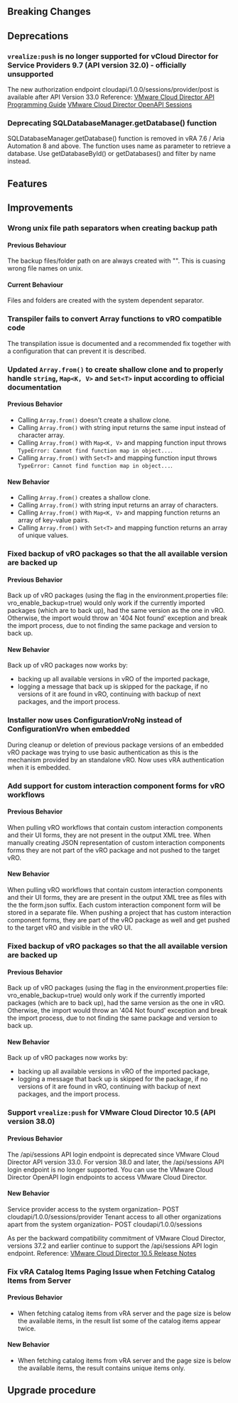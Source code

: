 [//]: # (VERSION_PLACEHOLDER DO NOT DELETE)
[//]: # (Used when working on a new release. Placed together with the Version.md)
[//]: # (Nothing here is optional. If a step must not be performed, it must be said so)
[//]: # (Do not fill the version, it will be done automatically)
[//]: # (Quick Intro to what is the focus of this release)

## Breaking Changes
[//]: # (### *Breaking Change*)
[//]: # (Describe the breaking change AND explain how to resolve it)
[//]: # (You can utilize internal links /e.g. link to the upgrade procedure, link to the improvement|deprecation that introduced this/)

## Deprecations
### `vrealize:push` is no longer supported for vCloud Director for Service Providers 9.7 (API version 32.0) - officially unsupported
The new authorization endpoint cloudapi/1.0.0/sessions/provider/post is available after API Version 33.0
Reference:
[VMware Cloud Director API Programming Guide](https://developer.vmware.com/docs/14143/vmware-cloud-director-api-programming-guide)
[VMware Cloud Director OpenAPI  Sessions](https://developer.vmware.com/apis/vmware-cloud-director/latest/cloudapi/1.0.0/sessions/provider/post/)

### Deprecating SQLDatabaseManager.getDatabase() function

SQLDatabaseManager.getDatabase() function is removed in vRA 7.6 / Aria Automation 8 and above. The function uses name as parameter to retrieve a database. Use getDatabaseById() or getDatabases() and filter by name instead.

[//]: # (Features -> New Functionality)
## Features
[//]: # (### *Feature Name*)
[//]: # (Describe the feature)
[//]: # (Optional But higlhy recommended Specify *NONE* if missing)
[//]: # (#### Relevant Documentation:)

[//]: # (Improvements -> Bugfixes/hotfixes or general improvements)
## Improvements

### Wrong unix file path separators when creating backup path

#### Previous Behaviour
The backup files/folder path on are always created with "\". This is cuasing wrong file names on unix.

#### Current Behaviour
Files and folders are created with the system dependent separator.

### Transpiler fails to convert Array functions to vRO compatible code

The transpilation issue is documented and a recommended fix together with a configuration that can prevent it is described.

### Updated `Array.from()` to create shallow clone and to properly handle `string`, `Map<K, V>` and `Set<T>` input according to official documentation

#### Previous Behavior
* Calling `Array.from()` doesn't create a shallow clone.
* Calling `Array.from()` with string input returns the same input instead of character array.
* Calling `Array.from()` with `Map<K, V>` and mapping function input throws `TypeError: Cannot find function map in object...`.
* Calling `Array.from()` with `Set<T>` and mapping function input throws `TypeError: Cannot find function map in object...`.

#### New Behavior
* Calling `Array.from()` creates a shallow clone.
* Calling `Array.from()` with string input returns an array of characters.
* Calling `Array.from()` with `Map<K, V>` and mapping function returns an array of key-value pairs.
* Calling `Array.from()` with `Set<T>` and mapping function returns an array of unique values.

### Fixed backup of vRO packages so that the all available version are backed up

#### Previous Behavior
Back up of vRO packages (using the flag in the environment.properties file: vro_enable_backup=true)
would only work if the currently imported packages (which are to back up), had the same version as the one in vRO.
Otherwise, the import would throw an '404 Not found' exception and break the import process,
due to not finding the same package and version to back up.

#### New Behavior
Back up of vRO packages now works by:
* backing up all available versions in vRO of the imported package,
* logging a message that back up is skipped for the package, if no versions of it are found in vRO, continuing with backup of next packages, and the import process.

### Installer now uses ConfigurationVroNg instead of ConfigurationVro when embedded
During cleanup or deletion of previous package versions of an embedded vRO package was trying to use basic authentication as this is the mechanism provided by an standalone vRO. Now uses vRA authentication when it is embedded.

[//]: # (### *Improvement Name* )
[//]: # (Talk ONLY regarding the improvement)
[//]: # (Optional But higlhy recommended)
[//]: # (#### Previous Behavior)
[//]: # (Explain how it used to behave, regarding to the change)
[//]: # (Optional But higlhy recommended)
[//]: # (#### New Behavior)
[//]: # (Explain how it behaves now, regarding to the change)
[//]: # (Optional But higlhy recommended Specify *NONE* if missing)
[//]: # (#### Relevant Documentation:)

### Add support for custom interaction component forms for vRO workflows
#### Previous Behavior

When pulling vRO workflows that contain custom interaction components and their UI forms, they are not present in the output XML tree.
When manually creating JSON representation of custom interaction components forms they are not part of the vRO package and not pushed to the target vRO.

#### New Behavior
When pulling vRO workflows that contain custom interaction components and their UI forms, they are are present in the output XML tree as files with the the form.json suffix. Each custom interaction component form will be stored in a separate file.
When pushing a project that has custom interaction component forms, they are part of the vRO package as well and get pushed to the target vRO and visible in the vRO UI.

### Fixed backup of vRO packages so that the all available version are backed up
#### Previous Behavior

Back up of vRO packages (using the flag in the environment.properties file: vro_enable_backup=true)
would only work if the currently imported packages (which are to back up), had the same version as the one in vRO.
Otherwise, the import would throw an '404 Not found' exception and break the import process,
due to not finding the same package and version to back up.

#### New Behavior
Back up of vRO packages now works by:
* backing up all available versions in vRO of the imported package,
* logging a message that back up is skipped for the package, if no versions of it are found in vRO, continuing with backup of next packages, and the import process.

### Support `vrealize:push` for VMware Cloud Director 10.5 (API version 38.0)

#### Previous Behavior
The /api/sessions API login endpoint is deprecated since VMware Cloud Director API version 33.0. For version 38.0 and later, the /api/sessions API login endpoint is no longer supported. You can use the VMware Cloud Director OpenAPI login endpoints to access VMware Cloud Director.

#### New Behavior
Service provider access to the system organization- POST cloudapi/1.0.0/sessions/provider
Tenant access to all other organizations apart from the system organization- POST cloudapi/1.0.0/sessions

As per the backward compatibility commitment of VMware Cloud Director, versions 37.2 and earlier continue to support the /api/sessions API login endpoint.
Reference: [VMware Cloud Director 10.5 Release Notes](https://docs.vmware.com/en/VMware-Cloud-Director/10.5/rn/vmware-cloud-director-105-release-notes/index.html)

### Fix vRA Catalog Items Paging Issue when Fetching Catalog Items from Server

#### Previous Behavior
* When fetching catalog items from vRA server and the page size is below the available items, in the result list some of the catalog items appear twice.

#### New Behavior
* When fetching catalog items from vRA server and the page size is below the available items, the result contains unique items only.

## Upgrade procedure
[//]: # (Explain in details if something needs to be done)

[//]: # (## Changelog:)
[//]: # (Pull request links)

